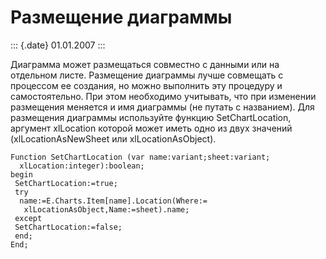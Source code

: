 Размещение диаграммы
====================

::: {.date}
01.01.2007
:::

Диаграмма может размещаться совместно с данными или на отдельном листе.
Размещение диаграммы лучше совмещать с процессом ее создания, но можно
выполнить эту процедуру и самостоятельно. При этом необходимо учитывать,
что при изменении размещения меняется и имя диаграммы (не путать с
названием). Для размещения диаграммы используйте функцию
SetChartLocation, аргумент xlLocation которой может иметь одно из двух
значений (xlLocationAsNewSheet или xlLocationAsObject).

    Function SetChartLocation (var name:variant;sheet:variant;
      xlLocation:integer):boolean;
    begin
     SetChartLocation:=true;
     try
      name:=E.Charts.Item[name].Location(Where:=
       xlLocationAsObject,Name:=sheet).name;
     except
     SetChartLocation:=false;
     end;
    End;
